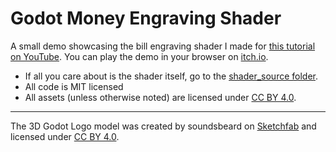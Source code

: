 # Godot Money Engraving Shader

A small demo showcasing the bill engraving shader I made for [this tutorial on YouTube](https://www.youtube.com/watch?v=rxxQgrmKLk0). You can play the demo in your browser on [itch.io](https://pefeper.itch.io/godot-money-engraving-shader-demo).

- If all you care about is the shader itself, go to the [shader_source folder](https://github.com/sjvnnings/godot-money-engraving-shader/tree/main/shader_source).
- All code is MIT licensed
- All assets (unless otherwise noted) are licensed under [CC BY 4.0](https://creativecommons.org/licenses/by/4.0/).

***

The 3D Godot Logo model was created by soundsbeard on [Sketchfab](https://sketchfab.com/3d-models/godot-logo-5283bab731e74d3babad747a17622715) and licensed under [CC BY 4.0](https://creativecommons.org/licenses/by/4.0/).
